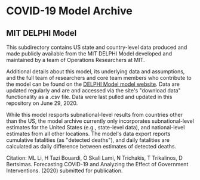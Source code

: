 # COVID-19 Model Archive

## MIT DELPHI Model

This subdirectory contains US state and country-level data produced and made publicly available from the MIT DELPHI Model developed and maintained by a team of Operations Researchers at MIT.

Additional details about this model, its underlying data and assumptions, and the full team of researchers and core team members who contribute to the model can be found on the [DELPHI Model model website](https://www.covidanalytics.io/projections). Data are updated regularly and are and accessed via the site's "download data" functionality as a .csv file. Data were last pulled and updated in this repository on June 29, 2020.

While this model resports subnational-level results from countries other than the US, the model archive currently only incorporates subnational-level estimates for the United States (e.g., state-level data), and national-level estimates from all other locations. The model's data export reports cumulative fatalities (as "detected deaths"), and daily fatalities are calculated as daily difference between estimates of detected deaths.

Citation: ML Li, H Tazi Bouardi, O Skali Lami, N Trichakis, T Trikalinos, D Bertsimas. Forecasting COVID-19 and Analyzing the Effect of Government Interventions. (2020) submitted for publication.